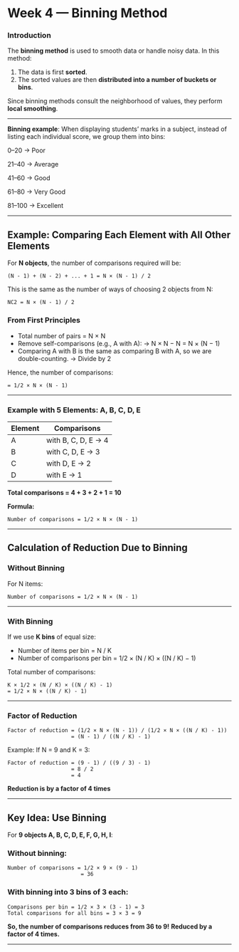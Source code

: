 # **Week 4 — Binning Method**

### **Introduction**

The **binning method** is used to smooth data or handle noisy data.
In this method:

1. The data is first **sorted**.
2. The sorted values are then **distributed into a number of buckets or bins**.

Since binning methods consult the neighborhood of values, they perform **local smoothing**.

---

**Binning example**: When displaying students’ marks in a subject, instead of listing each individual score, we group them into bins:

0–20 → Poor

21–40 → Average

41–60 → Good

61–80 → Very Good

81–100 → Excellent

---

## **Example: Comparing Each Element with All Other Elements**

For **N objects**, the number of comparisons required will be:

```
(N - 1) + (N - 2) + ... + 1 = N × (N - 1) / 2
```

This is the same as the number of ways of choosing 2 objects from N:

```
NC2 = N × (N - 1) / 2
```

### **From First Principles**

* Total number of pairs = N × N
* Remove self-comparisons (e.g., A with A):
  → N × N − N = N × (N − 1)
* Comparing A with B is the same as comparing B with A, so we are double-counting.
  → Divide by 2

Hence, the number of comparisons:

```
= 1/2 × N × (N - 1)
```

---

### **Example with 5 Elements: A, B, C, D, E**

| Element | Comparisons         |
| ------- | ------------------- |
| A       | with B, C, D, E → 4 |
| B       | with C, D, E → 3    |
| C       | with D, E → 2       |
| D       | with E → 1          |

**Total comparisons = 4 + 3 + 2 + 1 = 10**

**Formula:**

```
Number of comparisons = 1/2 × N × (N - 1)
```

---

## **Calculation of Reduction Due to Binning**

### **Without Binning**

For N items:

```
Number of comparisons = 1/2 × N × (N - 1)
```

---

### **With Binning**

If we use **K bins** of equal size:

* Number of items per bin = N / K
* Number of comparisons per bin = 1/2 × (N / K) × ((N / K) − 1)

Total number of comparisons:

```
K × 1/2 × (N / K) × ((N / K) - 1)
= 1/2 × N × ((N / K) - 1)
```

---

### **Factor of Reduction**

```
Factor of reduction = (1/2 × N × (N - 1)) / (1/2 × N × ((N / K) - 1))
                    = (N - 1) / ((N / K) - 1)
```

Example:
If N = 9 and K = 3:

```
Factor of reduction = (9 - 1) / ((9 / 3) - 1)
                    = 8 / 2
                    = 4
```

**Reduction is by a factor of 4 times**

---

## **Key Idea: Use Binning**

For **9 objects A, B, C, D, E, F, G, H, I**:

### Without binning:

```
Number of comparisons = 1/2 × 9 × (9 - 1)
                       = 36
```

### With binning into 3 bins of 3 each:

```
Comparisons per bin = 1/2 × 3 × (3 - 1) = 3
Total comparisons for all bins = 3 × 3 = 9
```

**So, the number of comparisons reduces from 36 to 9!**
**Reduced by a factor of 4 times.**

---
